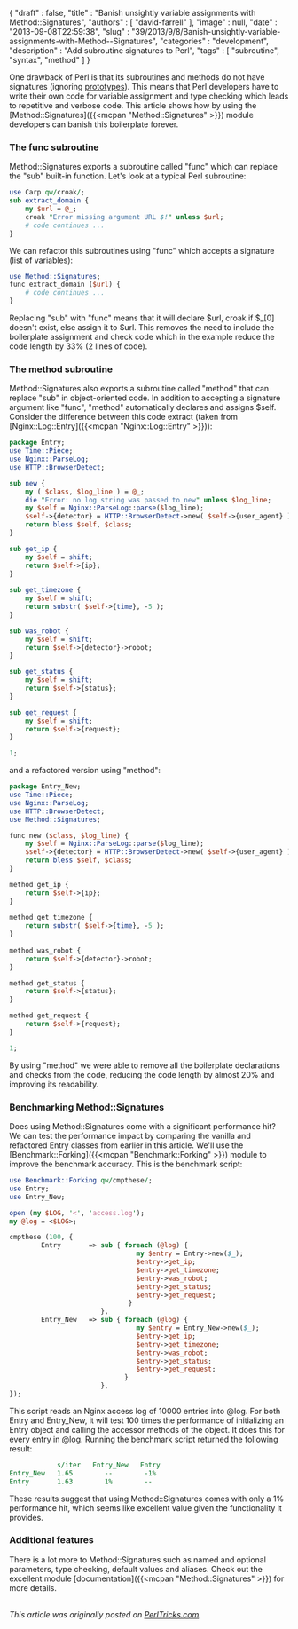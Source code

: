 {
   "draft" : false,
   "title" : "Banish unsightly variable assignments with Method::Signatures",
   "authors" : [
      "david-farrell"
   ],
   "image" : null,
   "date" : "2013-09-08T22:59:38",
   "slug" : "39/2013/9/8/Banish-unsightly-variable-assignments-with-Method--Signatures",
   "categories" : "development",
   "description" : "Add subroutine signatures to Perl",
   "tags" : [
      "subroutine",
      "syntax",
      "method"
   ]
}


One drawback of Perl is that its subroutines and methods do not have signatures (ignoring [prototypes](http://perldoc.perl.org/perlsub.html#Prototypes)). This means that Perl developers have to write their own code for variable assignment and type checking which leads to repetitive and verbose code. This article shows how by using the [Method::Signatures]({{<mcpan "Method::Signatures" >}}) module developers can banish this boilerplate forever.

### The func subroutine

Method::Signatures exports a subroutine called "func" which can replace the "sub" built-in function. Let's look at a typical Perl subroutine:

```perl
use Carp qw/croak/;
sub extract_domain {
    my $url = @_;
    croak "Error missing argument URL $!" unless $url;
    # code continues ...
}
```

We can refactor this subroutines using "func" which accepts a signature (list of variables):

```perl
use Method::Signatures;
func extract_domain ($url) {
    # code continues ...
}
```

Replacing "sub" with "func" means that it will declare $url, croak if $\_[0] doesn't exist, else assign it to $url. This removes the need to include the boilerplate assignment and check code which in the example reduce the code length by 33% (2 lines of code).

### The method subroutine

Method::Signatures also exports a subroutine called "method" that can replace "sub" in object-oriented code. In addition to accepting a signature argument like "func", "method" automatically declares and assigns $self. Consider the difference between this code extract (taken from [Nginx::Log::Entry]({{<mcpan "Nginx::Log::Entry" >}})):

```perl
package Entry;
use Time::Piece;
use Nginx::ParseLog;
use HTTP::BrowserDetect;

sub new {
    my ( $class, $log_line ) = @_;
    die "Error: no log string was passed to new" unless $log_line;
    my $self = Nginx::ParseLog::parse($log_line); 
    $self->{detector} = HTTP::BrowserDetect->new( $self->{user_agent} );
    return bless $self, $class;
}

sub get_ip {
    my $self = shift;
    return $self->{ip};
}
    
sub get_timezone {
    my $self = shift;
    return substr( $self->{time}, -5 );
}   

sub was_robot {
    my $self = shift;
    return $self->{detector}->robot;
}

sub get_status {
    my $self = shift;
    return $self->{status};
}

sub get_request {
    my $self = shift;
    return $self->{request};
}

1;
```

and a refactored version using "method":

```perl
package Entry_New;
use Time::Piece;
use Nginx::ParseLog;
use HTTP::BrowserDetect;
use Method::Signatures;

func new ($class, $log_line) {
    my $self = Nginx::ParseLog::parse($log_line);
    $self->{detector} = HTTP::BrowserDetect->new( $self->{user_agent} );
    return bless $self, $class;
}   

method get_ip {
    return $self->{ip};
}   
    
method get_timezone {
    return substr( $self->{time}, -5 );
}
    
method was_robot { 
    return $self->{detector}->robot;
}

method get_status {
    return $self->{status};
}

method get_request {
    return $self->{request};
}   

1;
```

By using "method" we were able to remove all the boilerplate declarations and checks from the code, reducing the code length by almost 20% and improving its readability.

### Benchmarking Method::Signatures

Does using Method::Signatures come with a significant performance hit? We can test the performance impact by comparing the vanilla and refactored Entry classes from earlier in this article. We'll use the [Benchmark::Forking]({{<mcpan "Benchmark::Forking" >}}) module to improve the benchmark accuracy. This is the benchmark script:

```perl
use Benchmark::Forking qw/cmpthese/;
use Entry;
use Entry_New;

open (my $LOG, '<', 'access.log');
my @log = <$LOG>;

cmpthese (100, {
        Entry       => sub { foreach (@log) {
                                my $entry = Entry->new($_);
                                $entry->get_ip;
                                $entry->get_timezone;
                                $entry->was_robot;
                                $entry->get_status;
                                $entry->get_request;
                              }
                       },
        Entry_New   => sub { foreach (@log) {
                                my $entry = Entry_New->new($_);
                                $entry->get_ip;
                                $entry->get_timezone;
                                $entry->was_robot;
                                $entry->get_status;
                                $entry->get_request;
                             }
                       },      
});
```

This script reads an Nginx access log of 10000 entries into @log. For both Entry and Entry\_New, it will test 100 times the performance of initializing an Entry object and calling the accessor methods of the object. It does this for every entry in @log. Running the benchmark script returned the following result:

```perl
            s/iter   Entry_New   Entry
Entry_New   1.65        --        -1%
Entry       1.63        1%        --
```

These results suggest that using Method::Signatures comes with only a 1% performance hit, which seems like excellent value given the functionality it provides.

### Additional features

There is a lot more to Method::Signatures such as named and optional parameters, type checking, default values and aliases. Check out the excellent module [documentation]({{<mcpan "Method::Signatures" >}}) for more details.

\
*This article was originally posted on [PerlTricks.com](http://perltricks.com).*
